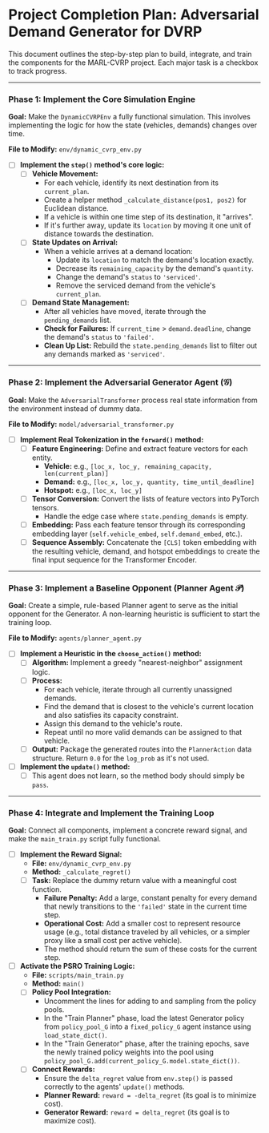 # Project Completion Plan: Adversarial Demand Generator for DVRP

This document outlines the step-by-step plan to build, integrate, and train the components for the MARL-CVRP project. Each major task is a checkbox to track progress.

---

### Phase 1: Implement the Core Simulation Engine

**Goal:** Make the `DynamicCVRPEnv` a fully functional simulation. This involves implementing the logic for how the state (vehicles, demands) changes over time.

**File to Modify:** `env/dynamic_cvrp_env.py`

- [ ] **Implement the `step()` method's core logic:**
    - [ ] **Vehicle Movement:**
        - For each vehicle, identify its next destination from its `current_plan`.
        - Create a helper method `_calculate_distance(pos1, pos2)` for Euclidean distance.
        - If a vehicle is within one time step of its destination, it "arrives".
        - If it's further away, update its `location` by moving it one unit of distance towards the destination.
    - [ ] **State Updates on Arrival:**
        - When a vehicle arrives at a demand location:
            - Update its `location` to match the demand's location exactly.
            - Decrease its `remaining_capacity` by the demand's `quantity`.
            - Change the demand's `status` to `'serviced'`.
            - Remove the serviced demand from the vehicle's `current_plan`.
    - [ ] **Demand State Management:**
        - After all vehicles have moved, iterate through the `pending_demands` list.
        - **Check for Failures:** If `current_time` > `demand.deadline`, change the demand's `status` to `'failed'`.
        - **Clean Up List:** Rebuild the `state.pending_demands` list to filter out any demands marked as `'serviced'`.

---

### Phase 2: Implement the Adversarial Generator Agent ($\mathcal{G}$)

**Goal:** Make the `AdversarialTransformer` process real state information from the environment instead of dummy data.

**File to Modify:** `model/adversarial_transformer.py`

- [ ] **Implement Real Tokenization in the `forward()` method:**
    - [ ] **Feature Engineering:** Define and extract feature vectors for each entity.
        - **Vehicle:** e.g., `[loc_x, loc_y, remaining_capacity, len(current_plan)]`
        - **Demand:** e.g., `[loc_x, loc_y, quantity, time_until_deadline]`
        - **Hotspot:** e.g., `[loc_x, loc_y]`
    - [ ] **Tensor Conversion:** Convert the lists of feature vectors into PyTorch tensors.
        - Handle the edge case where `state.pending_demands` is empty.
    - [ ] **Embedding:** Pass each feature tensor through its corresponding embedding layer (`self.vehicle_embed`, `self.demand_embed`, etc.).
    - [ ] **Sequence Assembly:** Concatenate the `[CLS]` token embedding with the resulting vehicle, demand, and hotspot embeddings to create the final input sequence for the Transformer Encoder.

---

### Phase 3: Implement a Baseline Opponent (Planner Agent $\mathcal{P}$)

**Goal:** Create a simple, rule-based Planner agent to serve as the initial opponent for the Generator. A non-learning heuristic is sufficient to start the training loop.

**File to Modify:** `agents/planner_agent.py`

- [ ] **Implement a Heuristic in the `choose_action()` method:**
    - [ ] **Algorithm:** Implement a greedy "nearest-neighbor" assignment logic.
    - [ ] **Process:**
        - For each vehicle, iterate through all currently unassigned demands.
        - Find the demand that is closest to the vehicle's current location and also satisfies its capacity constraint.
        - Assign this demand to the vehicle's route.
        - Repeat until no more valid demands can be assigned to that vehicle.
    - [ ] **Output:** Package the generated routes into the `PlannerAction` data structure. Return `0.0` for the `log_prob` as it's not used.

- [ ] **Implement the `update()` method:**
    - [ ] This agent does not learn, so the method body should simply be `pass`.

---

### Phase 4: Integrate and Implement the Training Loop

**Goal:** Connect all components, implement a concrete reward signal, and make the `main_train.py` script fully functional.

- [ ] **Implement the Reward Signal:**
    - **File:** `env/dynamic_cvrp_env.py`
    - **Method:** `_calculate_regret()`
    - [ ] **Task:** Replace the dummy return value with a meaningful cost function.
        - **Failure Penalty:** Add a large, constant penalty for every demand that newly transitions to the `'failed'` state in the current time step.
        - **Operational Cost:** Add a smaller cost to represent resource usage (e.g., total distance traveled by all vehicles, or a simpler proxy like a small cost per active vehicle).
        - The method should return the sum of these costs for the current step.

- [ ] **Activate the PSRO Training Logic:**
    - **File:** `scripts/main_train.py`
    - **Method:** `main()`
    - [ ] **Policy Pool Integration:**
        - Uncomment the lines for adding to and sampling from the policy pools.
        - In the "Train Planner" phase, load the latest Generator policy from `policy_pool_G` into a `fixed_policy_G` agent instance using `load_state_dict()`.
        - In the "Train Generator" phase, after the training epochs, save the newly trained policy weights into the pool using `policy_pool_G.add(current_policy_G.model.state_dict())`.
    - [ ] **Connect Rewards:**
        - Ensure the `delta_regret` value from `env.step()` is passed correctly to the agents' `update()` methods.
        - **Planner Reward:** `reward = -delta_regret` (its goal is to minimize cost).
        - **Generator Reward:** `reward = delta_regret` (its goal is to maximize cost).